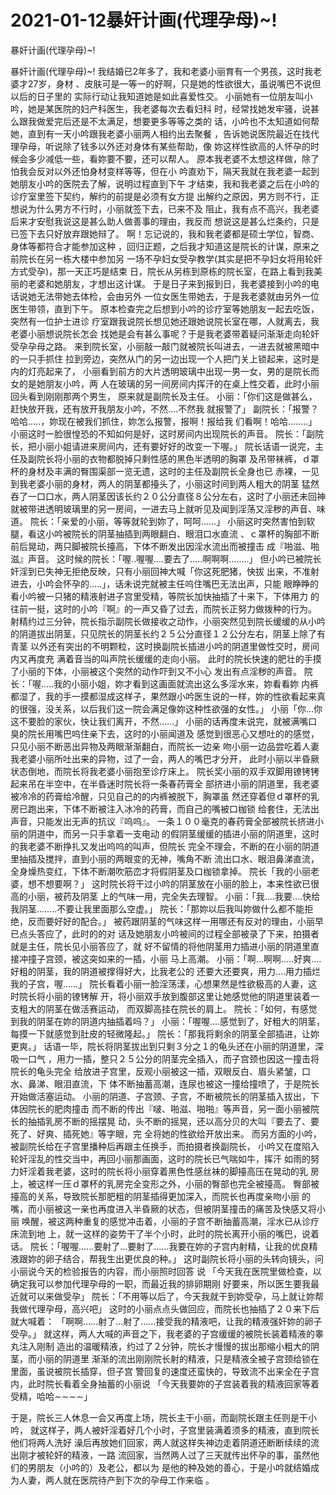# 2021-01-12暴奸计画(代理孕母)~!



暴奸计画(代理孕母)~!



暴奸计画(代理孕母)~!
我结婚已2年多了，我和老婆小丽育有一个男孩，这时我老婆才27岁，身材
、皮肤可是一等一的好啊，只是她的性欲很大，虽说嘴巴不说但以后的日子里的
实际行动让我知道她是如此喜爱性交。
小丽她有一位朋友叫小吟，她是某医院的妇产科医生，我老婆每次去看妇科
时，经常找她发牢骚，说甚么跟我做爱完后还是不太满足，想要更多等等之类的
话，小吟也不太知道如何帮她，直到有一天小吟跟我老婆小丽两人相约出去聚餐
，告诉她说医院最近在找代理孕母，听说除了钱多以外还对身体有某些帮助，像
妳这样性欲高的人怀孕的时候会多少减低一些，看妳要不要，还可以帮人。
原本我老婆不太想这样做，除了怕我会反对以外还怕身材变样等等，但在小
吟直劝下，隔天我就在我老婆一起到她朋友小吟的医院去了解，说明过程直到下午
才结束，我和我老婆之后在小吟的诊疗室里签下契约，解约的前提是必须有女方提
出解约之原因，男方则不行，正想说为什么男方不行时，小丽就签下去，已来不及
阻止，我有点不高兴，我老婆后来才安慰我说这是甚么助人做善事的理由，我反而
想说这是甚么烂条约，只是已签下去只好放弃跟她辩了。
啊！忘记说的，我和我老婆都是硕士学位，智商、身体等都符合才能参加这种
，回归正题，之后我才知道这是院长的计谋，原来之前院长在另一栋大楼中参加另
一场不孕妇女受孕教学(其实是把不孕妇女将用轮奸方式受孕)，那一天正巧是结束
日，院长从另栋到原栋的院长室，在路上看到我美丽的老婆和她朋友，才想出这计谋。
于是日子来到报到日，我老婆接到小吟的电话说她无法带她去体检，会由另外
一位女医生带她去，于是我老婆就由另外一位医生带领，直到下午。
原本检查完之后想到小吟的诊疗室等她朋友一起去吃饭，突然有一位护士进诊
疗室跟我说院长想见她还跟她说院长室在哪，人就离去，我老婆小丽想说院长怎会
找她是会有甚么事呢？于是我老婆带着疑问渐渐走向轮奸受孕孕母之路。
来到院长室，小丽敲一敲门就被院长叫进去，一进去就被黑暗中的一只手抓住
拉到旁边，突然从门的另一边出现一个人把门关上锁起来，这时是内的灯亮起来了，
小丽看到前方的大片透明玻璃中出现一男一女，男的是院长而女的是她朋友小吟，两
人在玻璃的另一间房间内挥汗的在桌上性交着，此时小丽回头看到刚刚那两个男生，
原来就是副院长及主任。
小丽：「你们这是做甚么，赶快放开我，还有放开我朋友小吟，不然….不然我
就报警了」
副院长：「报警？哈哈…..，妳现在被我们抓住，妳怎么报警，报啊！报给我
们看啊！哈哈……..」
小丽这时一脸很惶恐的不知如何是好，这时房间内出现院长的声音。
院长：「副院长，把小丽小姐请进来房间内，还有要好好的改变一下喔。」
院长话语一说完，主任及副院长将小丽的衣物都脱掉只剩性感的黑色半透明的胸罩
及吊带袜裤，ｄ罩杯的身材及丰满的臀围渠部一览无遗，这时的主任及副院长全身也已
赤裸，一见到我老婆小丽的身材，两人的阴茎都擡头了，小丽这时间到两人粗大的阴茎
猛然吞了一口口水，两人阴茎因该长约２０公分直径８公分左右，这时了小丽还未回神
就被带进透明玻璃里的另一房间，一进去马上就听见及闻到淫荡又淫秽的声音、味道。
院长：「亲爱的小丽，等等就轮到妳了，呵呵……」
小丽这时突然害怕到软腿，看这小吟被院长的阴茎抽插到两眼翻白、眼泪口水直流
、ｃ罩杯的胸部不断前后晃动，两只脚被院长擡高，下体不断发出因淫水流出而被撞击
成『啪滋、啪滋』声音。
这时候的院长：「喔..喔喔….要去了…..啊啊啊……..」
但小吟已被院长奸淫到已失神无拒绝反映，只有小丽回神大喊「你这死肥猪，快拔
出来，不准射进去，小吟会怀孕的…..」，话未说完就被主任呜住嘴巴无法出声，只能
眼睁睁的看小吟被一只猪的精液射进子宫里受精，等院长加快抽插了十来下，下体用力
的往前一挺，这时的小吟『啊』的一声又昏了过去，而院长正努力做拨种的行为。
射精约过三分钟，院长指示副院长做接收之动作，小丽突然见到院长缓缓的从小吟
的阴道拔出阴茎，只见院长的阴茎长约２５公分直径１２公分左右，阴茎上除了有青茎
以外还有突出的不明颗粒，这时换副院长插进小吟的阴道里做性交时，房间内又再度充
满着音当的叫声院长缓缓的走向小丽。
此时的院长快速的肥壮的手摸了小丽的下体，小丽被这个突然的动作吓到又不小心
发出有点淫秽的声音。
院长：「喔…..我的小丽小姐，妳才看到这画面就流出这么多淫水来，妳看看妳
内裤都湿了，我的手一摸都湿成这样子，果然跟小吟医生说的一样，妳的性欲看起来真
的很强，没关系，以后我们这一院会满足像妳这种性欲强的女性。」
小丽「你…你这不要脸的家伙，快让我们离开，不然……」
小丽的话再度未说完，就被满嘴口臭的院长用嘴巴呜住亲下去，这时的小丽闻道及
感觉到很恶心又想吐的的感觉，只见小丽不断恶出异物及两眼渐渐翻白，而院长一边亲
吻小丽一边品尝吃着人妻我老婆小丽所吐出来的异物，过了一会，两人的嘴巴才分开，
此时小丽以半昏厥状态倒地，而院长将我老婆小丽抱至诊疗床上。
院长奖小丽的双手双脚用镣铐铐起来吊在半空中，在半昏迷时院长将一条春药膏全
部挤进小丽的阴道里，我老婆被冷冷的药膏给冷醒，只见自己的的内裤被脱下，胸罩虽
然还穿着但ｄ罩杯的乳房已跑出来，下体不断被注入冰冷的药膏，而自己的嘴被口枷锁
给套住，无法出声音，只能发出无声的抗议『呜呜』。
一条１００毫克的春药膏全部被院长挤进小丽的阴道中，而另一只手拿着一支电动
的假阴茎缓缓的插进小丽的阴道里，这时的我老婆不断挣扎又发出呜呜的叫声，但院长
完全不理会，不断的在小丽的阴道里抽插及搅拌，直到小丽的两眼变的无神，嘴角不断
流出口水、眼泪鼻涕直流，全身燥热变红，下体不断潮吹筋峦才将假阴茎及口枷锁拿掉。
院长「我的小丽老婆，想不想要啊？」
这时院长将干过小吟的阴茎放在小丽的脸上，本来性欲已很高的小丽，被药及阴茎
上的气味一用，完全失去理智。
小丽：「我….我要….快给我阴茎……..不要让我里面那么空虚。」
院长：「那妳以后我叫妳做什么都不能拒绝，反而要好好的配合。」
被药跟阴茎的气味这样一用哪还有反对的理由，小丽早已点头答应了，此时的的对
话及她朋友小吟被间的过程全部被录了下来，拍摄者就是主任，院长见小丽答应了，就
好不留情的将他阴茎用力插进小丽的阴道里直接冲撞子宫颈，被这突如来的一插，小丽
马上高潮。
小丽：「啊…啊啊…..好爽….好粗的阴茎，我的阴道被撑得好大，比我老公的
还要大还要爽，用力….用力插烂我的子宫，喔……」
院长看着小丽一脸淫荡漾，心想果然是性欲极高的人妻，这时院长将小丽的镣铐解
开，将小丽双手放到腹部这里让她感觉他的阴道里装着一支粗大的阴茎在做活赛运动，
而双脚高挂在院长的肩上。
院长：「如何，有感觉到我的阴茎在妳的阴道内抽插着吗？」
小丽：「喔喔….感觉到了，好粗大的阴茎，每摸一下就感觉到肚皮的轻微隆起。」
院长：「那我将剩余的阴茎全部插进，让妳更爽。」
话语一毕，院长将阴茎拔出到只剩３分之１的龟头还在小丽的阴道里，深吸一口气
，用力一插，整只２５公分的阴茎完全插入，而子宫颈也因这一撞击将院长的龟头完全
给放进子宫里，反观小丽被这一插，双眼反白、眉头紧皱，口水、鼻涕、眼泪直流，下
体不断抽蓄高潮，连尿也被这一撞给撞喷了，于是院长开始做活塞运动。
小丽的阴道、子宫颈、子宫，不断被院长的阴茎插入拔出，下体因院长的肥肉撞击
而不断的传出『啵、啪滋、啪啪』等声音，另一面小丽被院长的抽插乳房不断的摇摆晃
动，头不断的摇晃，还以高分贝的大叫『要去了、要死了、好爽、插死她』等字眼，完
全将她的性欲给开放出来。
而另方面的小吟，被副院长给在子宫里播种后再跟主任换手，而拍摄者换副院长，
小吟又在度陷入轮奸淫乱的性交当中，再回小丽那画面，这时的院长已气喘如牛，挥汗
如雨的努力奸淫着我老婆，这时的院长将小丽穿着黑色性感丝袜的脚擡高压在晃动的乳
房上，被这样一压ｄ罩杯的乳房完全变形之外，小丽的臀部也完全被擡高。
臀部被擡高的关系，导致院长那肥粗的阴茎插得更加深入，而院长也再度亲吻小丽
的嘴，而小丽被这一亲也再度进入半昏厥的状态，但被阴茎撞击的痛苦及快感又将小丽
唤醒，被这两种重复的感觉冲击着，小丽的子宫不断抽蓄高潮，淫水已从诊疗床流到地
上，就一这样的姿势干了半个小时，此时的院长离开小丽的嘴巴，说着话。
院长：「喔喔……要射了…要射了……我要在妳的子宫内射精，让我的优良精
液跟妳的卵子结合，帮我生出更优良的种。」
这时副院长将小丽的头转向镜头，问小丽说今天的检验报告的内容，而小丽照时回答
说
「今天我在医院里做检查，以确定我可以参加代理孕母的一职，而最近我的排卵期刚
好要来，所以医生要我最近就可以来做受孕」
院长：「不用等以后了，今天我就干到妳受孕，马上就让妳帮我做代理孕母，高兴吧」
这时的小丽点点头做回应，而院长也抽插了２０来下后就大喊着：
「啊啊……射了…射了……接受我的精液吧，让我的精液强奸妳的卵子受孕。」
就这样，两人大喊的声音之下，我老婆的子宫缓缓的被院长装着精液的睾丸注入刚制
造出的温暖精液，约过了２分钟，院长才慢慢的拔出那缩小粗大的阴茎，而小丽的阴道里
渐渐的流出刚刚院长射的精液，只是精液全被子宫颈给锁在里面，虽说被院长插穿，但子宫
警回复的速度还蛮快的，导致流不出来全在子宫内，此时院长看着全身抽蓄的小丽说
「今天我要妳的子宫装着我的精液回家等着受精，哈哈∼∼∼∼」

于是，院长三人休息一会又再度上场，院长主干小丽，而副院长跟主任则是干小吟，
就这样子，两人被奸淫着好几个小时，子宫里装满着须多的精液，直到院长他们将两人洗好
澡后再放她们回家，两人就这样失神边走着阴道还断断续续的流出刚才被轮奸的精液，一路
流回家，当然两人过了三天就传出怀孕的事，虽然他们的男朋友（小吟的）及老公，都以为
是他的种及她的善心，于是小吟就结婚成为人妻，两人就在医院待产到下次的孕母工作来临
。


